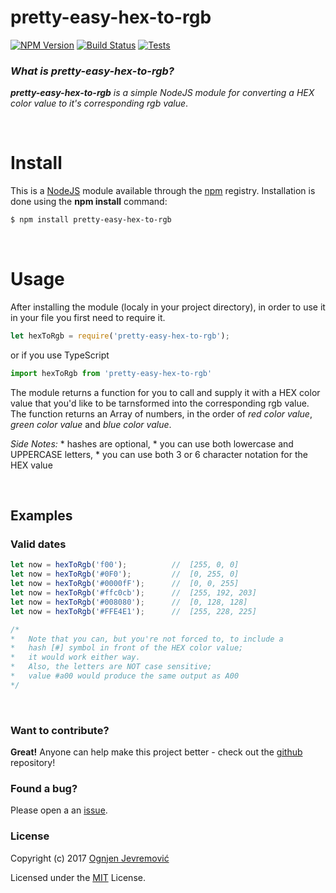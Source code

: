 # pretty-easy-hex-to-rgb
[![NPM Version][npm-image]][npm-url]
[![Build Status][travis-image]][travis-url]
[![Tests][tests-image]][travis-url]

### *What is pretty-easy-hex-to-rgb?*
***pretty-easy-hex-to-rgb*** *is a simple NodeJS module for converting a HEX color value to it's corresponding rgb value*.

&nbsp;

# Install
This is a [NodeJS](http://www.node.js) module available through the [npm](http://npmjs.org) registry. Installation is done using the **npm install** command:
```sh
$ npm install pretty-easy-hex-to-rgb
```

&nbsp;

# Usage
After installing the module (localy in your project directory), in order to use it in your file you first need to require it.
```javascript
let hexToRgb = require('pretty-easy-hex-to-rgb');
```

or if you use TypeScript
```typescript
import hexToRgb from 'pretty-easy-hex-to-rgb'
```

The module returns a function for you to call and supply it with a HEX color value that you'd like to be tarnsformed into the corresponding rgb value.
The function returns an Array of numbers, in the order of *red color value*, *green color value* and *blue color value*.

*Side Notes:*
    * hashes are optional,
    * you can use both lowercase and UPPERCASE letters,
    * you can use both 3 or 6 character notation for the HEX value

&nbsp;

## Examples

### Valid dates
```javascript
let now = hexToRgb('f00');          //  [255, 0, 0]
let now = hexToRgb('#0F0');         //  [0, 255, 0]
let now = hexToRgb('#0000fF');      //  [0, 0, 255]
let now = hexToRgb('#ffc0cb');      //  [255, 192, 203]
let now = hexToRgb('#008080');      //  [0, 128, 128]
let now = hexToRgb('#FFE4E1');      //  [255, 228, 225]

/*
*   Note that you can, but you're not forced to, to include a 
*   hash [#] symbol in front of the HEX color value;
*   it would work either way.
*   Also, the letters are NOT case sensitive;
*   value #a00 would produce the same output as A00
*/
```

&nbsp;

### Want to contribute?
**Great!**
Anyone can help make this project better - check out the [github](https://github.com/ognjenjevremovic/pretty-easy-hex-to-rgb) repository!

### Found a bug?
Please open a an [issue](https://github.com/ognjenjevremovic/pretty-easy-hex-to-rgb/issues).

### License
Copyright (c) 2017 [Ognjen Jevremović](https://github.com/ognjenjevremovic)

Licensed under the [MIT](https://github.com/ognjenjevremovic/pretty-easy-hex-to-rgb/blob/master/LICENSE) License.

[npm-image]: https://img.shields.io/npm/v/pretty-easy-hex-to-rgb.svg
[npm-url]: https://npmjs.org/package/pretty-easy-hex-to-rgb
[travis-image]: https://img.shields.io/travis/ognjenjevremovic/pretty-easy-hex-to-rgb/master.svg
[travis-url]: https://travis-ci.org/ognjenjevremovic/pretty-easy-hex-to-rgb
[tests-image]: https://img.shields.io/badge/test-passing-green.svg